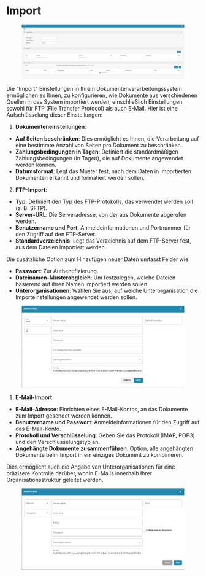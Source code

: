 # Import

<figure><img src="../../../.gitbook/assets/Bildschirmfoto 2024-05-08 um 10.48.36.png" alt=""><figcaption></figcaption></figure>

Die "Import" Einstellungen in Ihrem Dokumentenverarbeitungssystem ermöglichen es Ihnen, zu konfigurieren, wie Dokumente aus verschiedenen Quellen in das System importiert werden, einschließlich Einstellungen sowohl für FTP (File Transfer Protocol) als auch E-Mail. Hier ist eine Aufschlüsselung dieser Einstellungen:

1. **Dokumenteneinstellungen**:
* **Auf Seiten beschränken**: Dies ermöglicht es Ihnen, die Verarbeitung auf eine bestimmte Anzahl von Seiten pro Dokument zu beschränken.
* **Zahlungsbedingungen in Tagen**: Definiert die standardmäßigen Zahlungsbedingungen (in Tagen), die auf Dokumente angewendet werden können.
* **Datumsformat**: Legt das Muster fest, nach dem Daten in importierten Dokumenten erkannt und formatiert werden sollen.
2.  **FTP-Import**:

* **Typ**: Definiert den Typ des FTP-Protokolls, das verwendet werden soll (z. B. SFTP).
* **Server-URL**: Die Serveradresse, von der aus Dokumente abgerufen werden.
* **Benutzername und Port**: Anmeldeinformationen und Portnummer für den Zugriff auf den FTP-Server.
* **Standardverzeichnis**: Legt das Verzeichnis auf dem FTP-Server fest, aus dem Dateien importiert werden.

Die zusätzliche Option zum Hinzufügen neuer Daten umfasst Felder wie:

* **Passwort**: Zur Authentifizierung.
* **Dateinamen-Musterabgleich**: Um festzulegen, welche Dateien basierend auf ihren Namen importiert werden sollen.
* **Unterorganisationen**: Wählen Sie aus, auf welche Unterorganisation die Importeinstellungen angewendet werden sollen.

<figure><img src="../../../.gitbook/assets/Bildschirmfoto 2024-05-08 um 10.48.45.png" alt=""><figcaption></figcaption></figure>

1.  **E-Mail-Import**:

* **E-Mail-Adresse**: Einrichten eines E-Mail-Kontos, an das Dokumente zum Import gesendet werden können.
* **Benutzername und Passwort**: Anmeldeinformationen für den Zugriff auf das E-Mail-Konto.
* **Protokoll und Verschlüsselung**: Geben Sie das Protokoll (IMAP, POP3) und den Verschlüsselungstyp an.
* **Angehängte Dokumente zusammenführen**: Option, alle angehängten Dokumente beim Import in ein einziges Dokument zu kombinieren.

Dies ermöglicht auch die Angabe von Unterorganisationen für eine präzisere Kontrolle darüber, wohin E-Mails innerhalb Ihrer Organisationsstruktur geleitet werden. 

<figure><img src="../../../.gitbook/assets/Bildschirmfoto 2024-05-08 um 10.48.56.png" alt=""><figcaption></figcaption></figure>
